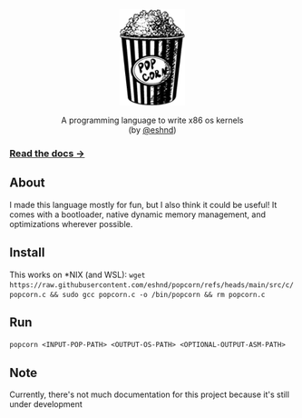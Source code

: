 <p align="center">
  <a href="https://github.com/eshnd/popcorn/wiki/Documentation"><img src="https://github.com/eshnd/eshnd.github.io/blob/main/oie_Sgc9BCE3cEmF.png?raw=true" alt="Logo" height=170></a>
</p>
<p align="center">A programming language to write x86 os kernels<br>(by <a href="https://eshnd.github.io/">@eshnd</a>)<p>
  
### [Read the docs →](https://github.com/eshnd/popcorn/wiki/Documentation)
## About
I made this language mostly for fun, but I also think it could be useful! It comes with a bootloader, native dynamic memory management, and optimizations wherever possible.
## Install
This works on *NIX (and WSL): `wget https://raw.githubusercontent.com/eshnd/popcorn/refs/heads/main/src/c/popcorn.c && sudo gcc popcorn.c -o /bin/popcorn && rm popcorn.c`
## Run
`popcorn <INPUT-POP-PATH> <OUTPUT-OS-PATH> <OPTIONAL-OUTPUT-ASM-PATH>`
## Note
Currently, there's not much documentation for this project because it's still under development
